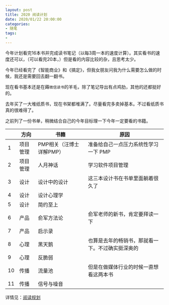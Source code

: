 ```yaml
---
layout: post
title: 2020 阅读计划
date: 2020/01/22 20:00:00
categories:
- 随笔
tags:
- 
---
```


今年计划看完16本书并完成读书笔记（以每3周一本的速度计算）。其实看书的速度还可以，（可以看完20本，）但是看的内容比较的杂，且思考太少。

今年已经看完了《智能商业》和《搞定》，但我女朋友问我为什么需要怎么做的时候，我还是需要回去翻一翻书。

现在看书基本还是在薅`微信读书`的羊毛，除了笔记导出有点鸡肋，其他的还都挺好的。

去年买了一大堆纸质书，现在书架都堆满了。尽量看完多卖掉基本。不过看纸质书真的很难得了。

之前列了一份书单，稍微结合自己的今年目标理一下今年一定要看的书籍。


|      | 方向     | 书籍                     | 原因                                             |
| ---- | -------- | ------------------------ | ------------------------------------------------ |
| 1    | 项目管理 | PMP相关（汪博士详解PMP） | 准备给自己一点压力系统性学习一下 PMP             |
| 2    | 项目管理 | 人月神话                 | 学习软件项目管理                                 |
| 3    | 设计     | 设计中的设计             | 这三本设计书在书单里面躺着很久了                 |
| 4    | 设计     | 设计心理学               |                                                  |
| 5    | 设计     | 简约至上                 |                                                  |
| 6    | 产品     | 俞军方法论               | 俞军老师的新书，肯定要拜读一下                   |
| 7    | 产品     | 启示录                   |                                                  |
| 8    | 心理     | 黑天鹅                   | 也算是去年的畅销书，那就看一下。不过确实挺深奥的 |
| 9    | 心理     | 反脆弱                   |                                                  |
| 10   | 传播     | 流量池                   | 但是在做媒体行业的时候一直想看这两本书           |
| 11   | 传播     | 信号与噪音               |                                                  |

详情见：[阅读规划](https://www.yuque.com/whyliam/reading/wrbzgy)